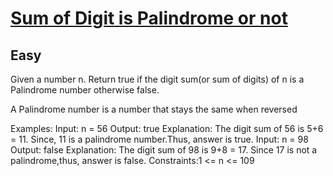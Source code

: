 # [Sum of Digit is Palindrome or not](https://www.geeksforgeeks.org/problems/sum-of-digit-is-pallindrome-or-not2751/1)
## Easy
Given a number&nbsp;n. Return true if the digit sum(or sum of digits) of n is a Palindrome number otherwise false.

A Palindrome number is a number that stays the same when reversed

Examples:
Input: n = 56
Output: true
Explanation: The digit sum of 56 is 5+6 = 11. Since, 11 is a palindrome number.Thus, answer is true.
Input: n = 98
Output: false
Explanation: The digit sum of 98 is 9+8 = 17. Since 17 is not a palindrome,thus, answer is false.
Constraints:1 &lt;= n &lt;= 109
